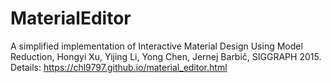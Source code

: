 # MaterialEditor
A simplified implementation of Interactive Material Design Using Model Reduction, Hongyi Xu, Yijing Li, Yong Chen, Jernej Barbič, SIGGRAPH 2015.
Details: https://chl9797.github.io/material_editor.html

